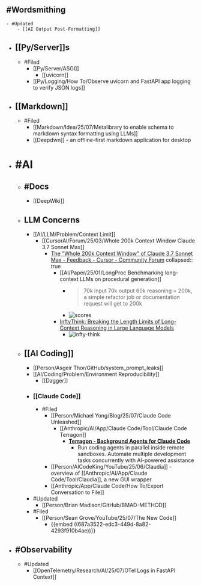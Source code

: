 ## #Wordsmithing
	- #Updated
		- [[AI Output Post-Formatting]]
- ## [[Py/Server]]s
	- #Filed
		- [[Py/Server/ASGI]]
			- [[uvicorn]]
		- [[Py/Logging/How To/Observe uvicorn and FastAPI app logging to verify JSON logs]]
- ## [[Markdown]]
	- #Filed
		- [[Markdown/Idea/25/07/Metalibrary to enable schema to markdown syntax formatting using LLMs]]
		- [[Deepdwn]] - an offline-first markdown application for desktop
- # #AI
	- ## #Docs
		- [[DeepWiki]]
	- ## LLM Concerns
		- [[AI/LLM/Problem/Context Limit]]
			- [[CursorAI/Forum/25/03/Whole 200k Context Window Claude 3.7 Sonnet Max]]
				- [The "Whole 200k Context Window" of Claude 3.7 Sonnet Max - Feedback - Cursor - Community Forum](https://forum.cursor.com/t/the-whole-200k-context-window-of-claude-3-7-sonnet-max/69736/13)
				  collapsed:: true
					- [[AI/Paper/25/01/LongProc Benchmarking long-context LLMs on procedural generation]]
						- > 70k input 70k output 60k reasoning = 200k, a simple refactor job or documentation request will get to 200k
						- ![scores](https://us1.discourse-cdn.com/cursor1/original/3X/c/0/c03cf48c6f3a9887f938e7e795ec9f38cff9ee51.png)
					- [InftyThink: Breaking the Length Limits of Long-Context Reasoning in Large Language Models](https://arxiv.org/html/2503.06692v3)
						- ![infty-think](https://us1.discourse-cdn.com/cursor1/optimized/3X/b/0/b0e79fcb623df512e5abfcf61c1e8423212b07ab_2_619x500.png)
	- ## [[AI Coding]]
		- [[Person/Asgeir Thor/GitHub/system_prompt_leaks]]
		- [[AI/Coding/Problem/Environment Reproducibility]]
			- [[Dagger]]
		- ### [[Claude Code]]
			- #Filed
				- [[Person/Michael Yong/Blog/25/07/Claude Code Unleashed]]
					- [[Anthropic/AI/App/Claude Code/Tool/Claude Code Terragon]]
						- **[Terragon - Background Agents for Claude Code](https://www.terragonlabs.com/)**
							- Run coding agents in parallel inside remote sandboxes. Automate multiple development tasks concurrently with AI-powered assistance
				- [[Person/AICodeKing/YouTube/25/06/Claudia]] - overview of [[Anthropic/AI/App/Claude Code/Tool/Claudia]], a new GUI wrapper
				- [[Anthropic/App/Claude Code/How To/Export Conversation to File]]
		- #Updated
			- [[Person/Brian Madison/GitHub/BMAD-METHOD]]
		- #Filed
			- [[Person/Sean Grove/YouTube/25/07/The New Code]]
				- {{embed ((687a3522-edc3-449d-8a82-4293f910b4ae))}}
- ## #Observability
	- #Updated
		- [[OpenTelemetry/Research/AI/25/07/OTel Logs in FastAPI Context]]